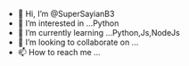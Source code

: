 - 👋 Hi, I’m @SuperSayianB3
- 👀 I’m interested in ...Python
- 🌱 I’m currently learning ...Python,Js,NodeJs
- 💞️ I’m looking to collaborate on ...
- 📫 How to reach me ...

<!---
SuperSayianB3/SuperSayianB3 is a ✨ special ✨ repository because its `README.md` (this file) appears on your GitHub profile.
You can click the Preview link to take a look at your changes.
--->
